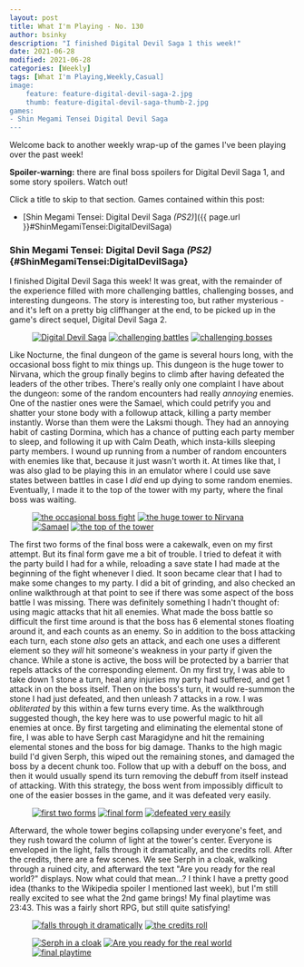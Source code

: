 ```yaml
---
layout: post
title: What I'm Playing - No. 130
author: bsinky
description: "I finished Digital Devil Saga 1 this week!"
date: 2021-06-28
modified: 2021-06-28
categories: [Weekly]
tags: [What I'm Playing,Weekly,Casual]
image:
    feature: feature-digital-devil-saga-2.jpg
    thumb: feature-digital-devil-saga-thumb-2.jpg
games:
- Shin Megami Tensei Digital Devil Saga
---
```


Welcome back to another weekly wrap-up of the games I've been playing over the
past week!

**Spoiler-warning:** there are final boss spoilers for Digital Devil Saga 1, and
some story spoilers. Watch out!

Click a title to skip to that section. Games contained within this post:

 - [Shin Megami Tensei: Digital Devil Saga *(PS2)*]({{ page.url }}#ShinMegamiTensei:DigitalDevilSaga)

<!--more-->

### Shin Megami Tensei: Digital Devil Saga *(PS2)*    {#ShinMegamiTensei:DigitalDevilSaga}

I finished Digital Devil Saga this week! It was great, with the remainder of the
experience filled with more challenging battles, challenging bosses, and
interesting dungeons. The story is interesting too, but rather mysterious - and
it's left on a pretty big cliffhanger at the end, to be picked up in the game's
direct sequel, Digital Devil Saga 2.

<figure class="third">
    <a href="https://i.imgur.com/TBTUM1O.jpg"><img src="https://i.imgur.com/TBTUM1Om.jpg" alt="Digital Devil Saga"/></a>
    <a href="https://i.imgur.com/3XSzvv0.jpg"><img src="https://i.imgur.com/3XSzvv0m.jpg" alt="challenging battles"/></a>
    <a href="https://i.imgur.com/Dtk0OQX.jpg"><img src="https://i.imgur.com/Dtk0OQXm.jpg" alt="challenging bosses"/></a>
</figure>

Like Nocturne, the final dungeon of the game is several hours long, with the
occasional boss fight to mix things up. This dungeon is the huge tower to
Nirvana, which the group finally begins to climb after having defeated the
leaders of the other tribes. There's really only one complaint I have about the
dungeon: some of the random encounters had really *annoying* enemies. One of the
nastier ones were the Samael, which could petrify you and shatter your stone
body with a followup attack, killing a party member instantly. Worse than them
were the Laksmi though. They had an annoying habit of casting Dormina, which has
a chance of putting each party member to sleep, and following it up with Calm
Death, which insta-kills sleeping party members. I wound up running from a
number of random encounters with enemies like that, because it just wasn't worth
it. At times like that, I was also glad to be playing this in an emulator where
I could use save states between battles in case I *did* end up dying to some
random enemies. Eventually, I made it to the top of the tower with my party,
where the final boss was waiting.

<figure class="half">
    <a href="https://i.imgur.com/zT891x5.jpg"><img src="https://i.imgur.com/zT891x5m.jpg" alt="the occasional boss fight"/></a>
    <a href="https://i.imgur.com/3uDKW9u.jpg"><img src="https://i.imgur.com/3uDKW9um.jpg" alt="the huge tower to Nirvana"/></a>
    <a href="https://i.imgur.com/gDH6Xmc.jpg"><img src="https://i.imgur.com/gDH6Xmcm.jpg" alt="Samael"/></a>
    <a href="https://i.imgur.com/PqIoH4B.jpg"><img src="https://i.imgur.com/PqIoH4Bm.jpg" alt="the top of the tower"/></a>
</figure>

The first two forms of the final boss were a cakewalk, even on my first attempt.
But its final form gave me a bit of trouble. I tried to defeat it with the party
build I had for a while, reloading a save state I had made at the beginning of
the fight whenever I died. It soon became clear that I had to make some changes
to my party. I did a bit of grinding, and also checked an online walkthrough at
that point to see if there was some aspect of the boss battle I was missing.
There was definitely something I hadn't thought of: using magic attacks that hit
all enemies. What made the boss battle so difficult the first time around is
that the boss has 6 elemental stones floating around it, and each counts as an
enemy. So in addition to the boss attacking each turn, each stone *also* gets an
attack, and each one uses a different element so they *will* hit someone's
weakness in your party if given the chance. While a stone is active, the boss
will be protected by a barrier that repels attacks of the corresponding element.
On my first try, I was able to take down 1 stone a turn, heal any injuries my
party had suffered, and get 1 attack in on the boss itself. Then on the boss's
turn, it would re-summon the stone I had just defeated, and then unleash 7
attacks in a row. I was *obliterated* by this within a few turns every time. As
the walkthrough suggested though, the key here was to use powerful magic to hit
all enemies at once. By first targeting and eliminating the elemental stone of
fire, I was able to have Serph cast Maragidyne and hit the remaining elemental
stones and the boss for big damage. Thanks to the high magic build I'd given
Serph, this wiped out the remaining stones, and damaged the boss by a decent
chunk too. Follow that up with a debuff on the boss, and then it would usually
spend its turn removing the debuff from itself instead of attacking. With this
strategy, the boss went from impossibly difficult to one of the easier bosses in
the game, and it was defeated very easily.

<figure class="third">
    <a href="https://i.imgur.com/TcBe6dD.jpg"><img src="https://i.imgur.com/TcBe6dDm.jpg" alt="first two forms"/></a>
    <a href="https://i.imgur.com/eyRSJr3.jpg"><img src="https://i.imgur.com/eyRSJr3m.jpg" alt="final form"/></a>
    <a href="https://i.imgur.com/y7nscxX.jpg"><img src="https://i.imgur.com/y7nscxXm.jpg" alt="defeated very easily"/></a>
</figure>

Afterward, the whole tower begins collapsing under everyone's feet, and they
rush toward the column of light at the tower's center. Everyone is enveloped in
the light, falls through it dramatically, and the credits roll. After the
credits, there are a few scenes. We see Serph in a cloak, walking through a
ruined city, and afterward the text "Are you ready for the real world?"
displays. Now what could that mean...? I think I have a pretty good idea (thanks
to the Wikipedia spoiler I mentioned last week), but I'm still really excited to
see what the 2nd game brings! My final playtime was 23:43. This was a fairly
short RPG, but still quite satisfying!

<figure class="half">
    <a href="https://i.imgur.com/7vRWtQF.jpg"><img src="https://i.imgur.com/7vRWtQFm.jpg" alt="falls through it dramatically"/></a>
    <a href="https://i.imgur.com/ft8LH71.jpg"><img src="https://i.imgur.com/ft8LH71m.jpg" alt="the credits roll"/></a>
</figure>
<figure class="third">
    <a href="https://i.imgur.com/kBzEKpY.jpg"><img src="https://i.imgur.com/kBzEKpYm.jpg" alt="Serph in a cloak"/></a>
    <a href="https://i.imgur.com/gneM8vE.jpg"><img src="https://i.imgur.com/gneM8vEm.jpg" alt="Are you ready for the real world"/></a>
    <a href="https://i.imgur.com/nFVc2LG.jpg"><img src="https://i.imgur.com/nFVc2LGm.jpg" alt="final playtime"/></a>
</figure>

